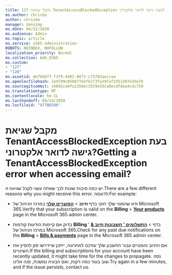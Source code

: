 ```yaml
---
title: 127 מקבל שגיאת TenantAccessBlockedException בעת גישה לדואר אלקטרוני?
ms.author: chrisda
author: chrisda
manager: dansimp
ms.date: 04/21/2020
ms.audience: Admin
ms.topic: article
ms.service: o365-administration
ROBOTS: NOINDEX, NOFOLLOW
localization_priority: Normal
ms.collection: Adm_O365
ms.custom:
- "127"
- "128"
ms.assetid: de7b6877-f3f9-4402-8072-c73783aaccaa
ms.openlocfilehash: 1e9799c056077e5f61f3fa39faf2551207e35e76
ms.sourcegitcommit: c6692ce0fa1358ec3529e59ca0ecdfdea4cdc759
ms.translationtype: MT
ms.contentlocale: he-IL
ms.lasthandoff: 09/14/2020
ms.locfileid: "47706596"
---
```

# <a name="getting-a-tenantaccessblockedexception-error-when-accessing-email"></a><span data-ttu-id="a4cc8-102">מקבל שגיאת TenantAccessBlockedException בעת גישה לדואר אלקטרוני?</span><span class="sxs-lookup"><span data-stu-id="a4cc8-102">Getting a TenantAccessBlockedException error when accessing email?</span></span>

<span data-ttu-id="a4cc8-103">יש כמה סיבות שונות לכך שאתה עשוי לקבל שגיאה זו.</span><span class="sxs-lookup"><span data-stu-id="a4cc8-103">There are a few different reasons why you might receive this error.</span></span> <span data-ttu-id="a4cc8-104">לדוגמה:</span><span class="sxs-lookup"><span data-stu-id="a4cc8-104">For example:</span></span>

- <span data-ttu-id="a4cc8-105">ודא שהמנוי שלך חוקי בדף **חיוב** \> **[המוצרים שלך](https://portal.office.com/adminportal/home#/subscriptions)** במרכז הניהול של Microsoft 365.</span><span class="sxs-lookup"><span data-stu-id="a4cc8-105">Verify that your subscription is valid on the **Billing** \> **[Your products](https://portal.office.com/adminportal/home#/subscriptions)** page in the Microsoft 365 admin center.</span></span>

- <span data-ttu-id="a4cc8-106">בדוק אם קיימות הודעות קודמות **Billing** בדף \> **[התשלומים ' חשבונות חיוב &](https://portal.office.com/adminportal/home#/billoverview)** ' במרכז הניהול של Microsoft 365.</span><span class="sxs-lookup"><span data-stu-id="a4cc8-106">Check for any past due notifications on the **Billing** \> **[Bills & payments](https://portal.office.com/adminportal/home#/billoverview)** page in the Microsoft 365 admin center.</span></span>

- <span data-ttu-id="a4cc8-107">אם החיוב והמנויים עבור החשבון שלך עודכנו לאחרונה, ייתכן שיידרשו זמן להפיץ את השינויים.</span><span class="sxs-lookup"><span data-stu-id="a4cc8-107">If the billing and subscriptions for your account have been recently updated, it might take time for the changes to propagate.</span></span> <span data-ttu-id="a4cc8-108">נסה שוב בעוד כמה דקות, ואם הבעיה נמשכת, פנה אלינו.</span><span class="sxs-lookup"><span data-stu-id="a4cc8-108">Try again in a few minutes, and if the issue persists, contact us.</span></span>
